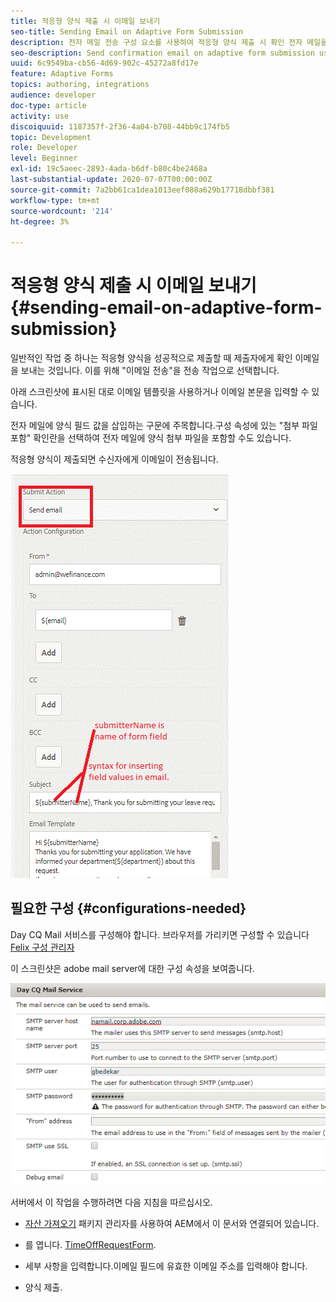 ```yaml
---
title: 적응형 양식 제출 시 이메일 보내기
seo-title: Sending Email on Adaptive Form Submission
description: 전자 메일 전송 구성 요소를 사용하여 적응형 양식 제출 시 확인 전자 메일을 보냅니다.
seo-description: Send confirmation email on adaptive form submission using the send email component
uuid: 6c9549ba-cb56-4d69-902c-45272a8fd17e
feature: Adaptive Forms
topics: authoring, integrations
audience: developer
doc-type: article
activity: use
discoiquuid: 1187357f-2f36-4a04-b708-44bb9c174fb5
topic: Development
role: Developer
level: Beginner
exl-id: 19c5aeec-2893-4ada-b6df-b80c4be2468a
last-substantial-update: 2020-07-07T00:00:00Z
source-git-commit: 7a2bb61ca1dea1013eef088a629b17718dbbf381
workflow-type: tm+mt
source-wordcount: '214'
ht-degree: 3%

---
```


# 적응형 양식 제출 시 이메일 보내기 {#sending-email-on-adaptive-form-submission}

일반적인 작업 중 하나는 적응형 양식을 성공적으로 제출할 때 제출자에게 확인 이메일을 보내는 것입니다. 이를 위해 &quot;이메일 전송&quot;을 전송 작업으로 선택합니다.

아래 스크린샷에 표시된 대로 이메일 템플릿을 사용하거나 이메일 본문을 입력할 수 있습니다.

전자 메일에 양식 필드 값을 삽입하는 구문에 주목합니다.구성 속성에 있는 &quot;첨부 파일 포함&quot; 확인란을 선택하여 전자 메일에 양식 첨부 파일을 포함할 수도 있습니다.

적응형 양식이 제출되면 수신자에게 이메일이 전송됩니다.

![SendEmail](assets/sendemailaction.gif)

## 필요한 구성 {#configurations-needed}

Day CQ Mail 서비스를 구성해야 합니다. 브라우저를 가리키면 구성할 수 있습니다 [Felix 구성 관리자](http://localhost:4502/system/console/configMgr)

이 스크린샷은 adobe mail server에 대한 구성 속성을 보여줍니다.

![우편 서비스](assets/mailservice.png)

서버에서 이 작업을 수행하려면 다음 지침을 따르십시오.

* [자산 가져오기](assets/timeoffrequest.zip) 패키지 관리자를 사용하여 AEM에서 이 문서와 연결되어 있습니다.

* 를 엽니다. [TimeOffRequestForm](http://localhost:4502/content/dam/formsanddocuments/helpx/timeoffrequestform/jcr:content?wcmmode=disabled).

* 세부 사항을 입력합니다.이메일 필드에 유효한 이메일 주소를 입력해야 합니다.

* 양식 제출.
